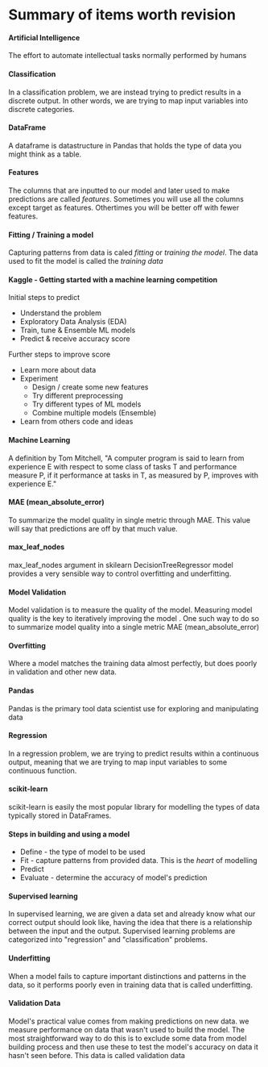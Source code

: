 # Summary of items worth revision

#### Artificial Intelligence
The effort to automate intellectual tasks normally performed by humans 

#### Classification 
In a classification problem, we are instead trying to predict results in a discrete output. In other words, we are trying to map input variables into discrete categories. 

#### DataFrame
A dataframe is datastructure in Pandas that holds the type of data you might think as a table. 

#### Features 
The columns that are inputted to our model and later used to make predictions are called *features*. Sometimes you will use all the columns except target as features. Othertimes you will be better off with fewer features.

#### Fitting / Training a model 
Capturing patterns from data is caled *fitting* or *training the model*. The data used to fit the model is called the *training data*

#### Kaggle - Getting started with a machine learning competition 
Initial steps to predict
- Understand the problem
- Exploratory Data Analysis (EDA)
- Train, tune & Ensemble ML models 
- Predict & receive accuracy score

Further steps to improve score 
- Learn more about data
- Experiment
    - Design / create some new features
    - Try different preprocessing 
    - Try different types of ML models
    - Combine multiple models (Ensemble)
- Learn from others code and ideas

#### Machine Learning 
A definition by Tom Mitchell, "A computer program is said to learn from experience E with respect to some class of tasks T and performance measure P, if it performance at tasks in T, as measured by P, improves with experience E."

#### MAE (mean_absolute_error)
To summarize the model quality in single metric through MAE. This value will say that predictions are off by that much value.  

#### max_leaf_nodes
max_leaf_nodes argument in skilearn DecisionTreeRegressor model provides a very sensible way to control overfitting and underfitting. 

#### Model Validation 
Model validation is to measure the quality of the model. Measuring model quality is the key to iteratively improving the model . One such way to do so to summarize model quality into a single metric MAE (mean_absolute_error)

#### Overfitting
Where a model matches the training data almost perfectly, but does poorly in validation and other new data. 

#### Pandas
Pandas is the primary tool data scientist use for exploring and manipulating data 

#### Regression
In a regression problem, we are trying to predict results within a continuous output, meaning that we are trying to map input variables to some continuous function.

#### scikit-learn
scikit-learn is easily the most popular library for modelling the types of data typically stored in DataFrames.

#### Steps in building and using a model
- Define - the type of model to be used 
- Fit - capture patterns from provided data. This is the *heart* of modelling
- Predict
- Evaluate - determine the accuracy of model's prediction

#### Supervised learning
In supervised learning, we are given a data set and already know what our correct output should look like, having the idea that there is a relationship between the input and the output.
Supervised learning problems are categorized into "regression" and "classification" problems. 

#### Underfitting
When a model fails to capture important distinctions and patterns in the data, so it performs poorly even in training data that is called underfitting. 

#### Validation Data
Model's practical value comes from making predictions on new data. we measure performance on data that wasn't used to build the model. The most straightforward way to do this is to exclude some data from model building process and then use these to test the model's accuracy on data it hasn't seen before. This data is called validation data